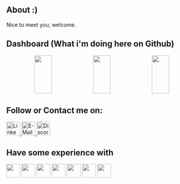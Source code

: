 ## About :)
Nice to meet you, welcome.

## Dashboard (What i'm doing here on Github)
<div align="center">
      <img  style="width: 30% !important; height: 100px !important;" src="https://github-readme-stats.vercel.app/api?username=geisonbruno1&rank_icon=github&theme=radical&hide_border=true"/>
      <img  style="width: 30% !important; height: 100px !important;" src="https://github-readme-streak-stats.herokuapp.com/?user=geisonbruno1&theme=radical&hide_border=true"/>
       <img  style="width: 30% !important; height: 100px !important;" src="https://github-readme-stats.vercel.app/api/top-langs/?
username=geisonbruno1&hide_progress=true&theme=radical&hide_border=true"/>
</div>

  
## Follow or Contact me on:
<div>  
   <a href="https://www.linkedin.com/in/geison-bruno-ab4079224" target="_blank">
     <img src="https://img.shields.io/badge/-LinkedIn-%230077B5?style=for-the-badge&logo=linkedin&logoColor=white" target="_blank"  height="36px" alt="Linkedin">
  </a> 
   
  
  <a href="mailto:geisonbruno0@gmail.com" target="_blank">
      <img src="https://img.shields.io/badge/Gmail-EA4335.svg?style=for-the-badge&logo=Gmail&logoColor=white"  height="36px"  target="_blank" alt="E-Mail">
  </a> 

  <a href="g_bruno" target="_blank">
      <img src="https://img.shields.io/badge/Discord-5865F2.svg?style=for-the-badge&logo=Discord&logoColor=white"  height="36px"  target="_blank" alt="Discord">
  </a> 
  
    
</div>

  
  ## Have some experience with
  
 
<div >  

 

<img src="https://cdn.jsdelivr.net/gh/devicons/devicon/icons/git/git-original-wordmark.svg" height="36px"  />
<img src="https://cdn.jsdelivr.net/gh/devicons/devicon/icons/java/java-original.svg" height="36px"   />
<img src="https://cdn.jsdelivr.net/gh/devicons/devicon/icons/spring/spring-original.svg" height="36px"   />
<img src="https://cdn.jsdelivr.net/gh/devicons/devicon/icons/html5/html5-original.svg" height="36px"  />
<img src="https://cdn.jsdelivr.net/gh/devicons/devicon/icons/postgresql/postgresql-plain-wordmark.svg" height="36px"   />
<img src="https://cdn.jsdelivr.net/gh/devicons/devicon/icons/windows8/windows8-original.svg" height="36px"   />
<img src="https://maven.apache.org/images/maven-logo-white-on-black.png" height="36px" />

          
          

 
   

    
</div>
